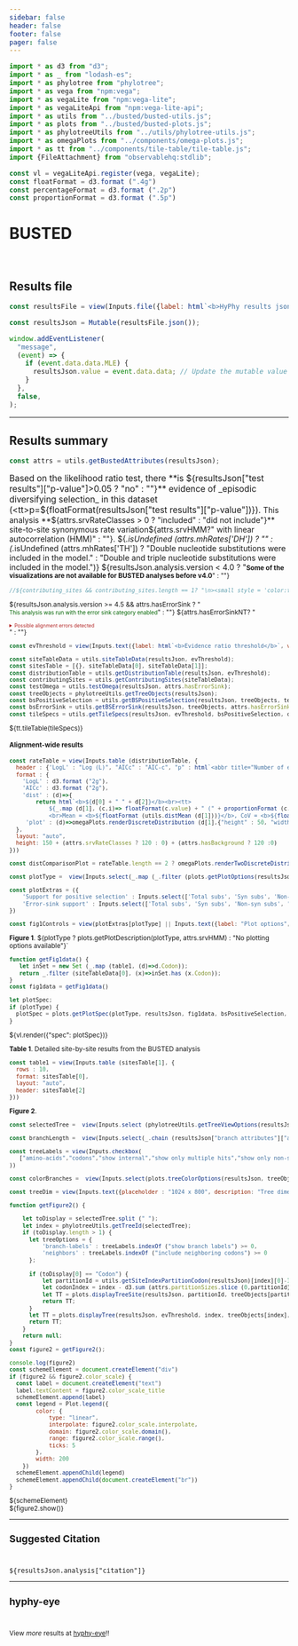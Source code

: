 ```yaml
---
sidebar: false
header: false
footer: false
pager: false
---
```


```js
import * as d3 from "d3";
import * as _ from "lodash-es";
import * as phylotree from "phylotree";
import * as vega from "npm:vega";
import * as vegaLite from "npm:vega-lite";
import * as vegaLiteApi from "npm:vega-lite-api";
import * as utils from "../busted/busted-utils.js";
import * as plots from "../busted/busted-plots.js";
import * as phylotreeUtils from "../utils/phylotree-utils.js";
import * as omegaPlots from "../components/omega-plots.js";
import * as tt from "../components/tile-table/tile-table.js";
import {FileAttachment} from "observablehq:stdlib";
```

```js
const vl = vegaLiteApi.register(vega, vegaLite);
const floatFormat = d3.format (".4g")
const percentageFormat = d3.format (".2p")
const proportionFormat = d3.format (".5p")
```

# BUSTED
<br>

## Results file

```js
const resultsFile = view(Inputs.file({label: html`<b>HyPhy results json:</b>`, accept: ".json", required: true}));
```

```js
const resultsJson = Mutable(resultsFile.json());
```

```js
window.addEventListener(
  "message",
  (event) => {
    if (event.data.data.MLE) {
      resultsJson.value = event.data.data; // Update the mutable value
    }
  },
  false,
);
```
<hr>

## Results summary

```js
const attrs = utils.getBustedAttributes(resultsJson);
```

<span style = 'font-size: 110%;'>Based on the likelihood ratio test, there **is ${resultsJson["test results"]["p-value"]>0.05 ? "no" : ""}** evidence of _episodic diversifying selection_ in this dataset (<tt>p=${floatFormat(resultsJson["test results"]["p-value"])}</tt>).
</span>This analysis **${attrs.srvRateClasses > 0 ? "included" : "did not include"}** site-to-site synonymous rate variation${attrs.srvHMM?" with linear autocorrelation (HMM)" : ""}. ${_.isUndefined (attrs.mhRates['DH']) ? "" : (_.isUndefined (attrs.mhRates['TH']) ? "Double nucleotide substitutions were included in the model." : "Double and triple nucleotide substitutions were included in the model.")}
${resultsJson.analysis.version < 4.0 ? "<small><b>Some of the visualizations are not available for BUSTED analyses before v4.0</b>" : ""} 

```js
//${contributing_sites && contributing_sites.length == 1? "\n><small style = 'color:firebrick'><i class='icon-fire icons'></i>Most of the statistical signal for episodic diversifying selection in this alignment is derived from a single codon site (**codon " + (1+contributing_sites[0])  + "**). This could be a sign of possible data quality issues, or outsized influence of a few substitutions, especially if they involve replacing multiple nucleotides along a short branch. You may want to examine the alignment at this site using BUSTED visualization tools, performing model-averaged inference, or rerunning the alignment with data at that site masked to confirm robustness of the result</small>" : ""} 
```

${resultsJson.analysis.version >= 4.5 && attrs.hasErrorSink ? "<br><small style = 'color:darkgreen'>This analysis was run with the error sink category enabled</small>" : ""}
${attrs.hasErrorSinkNT? "<details><summary style='background-color: 0xCCC; color: firebrick; font-size: 0.75em;'>Possible alignment errors detected</summary><span style='background-color: 0xCCC; color: darkorange; font-size: 0.75em;'>A " +proportionFormat (utils.getErrorSinkRate ("Test")["proportion"]) + " fraction of the alignment (test branches" + (attrs.hasBackground ? ", and " + proportionFormat (utils.getErrorSinkRate ("Background")["proportion"]) + " of background branches)"  : ")" ) + " was placed in the <b>error sink</b> rate class, meaning that misalignment or other data quality issues may be present. You may use exploratory plots and other components on this page to further explore this.</span></details>" : ""}

```js
const evThreshold = view(Inputs.text({label: html`<b>Evidence ratio threshold</b>`, value: "10", submit: "Update"}))
```

```js
const siteTableData = utils.siteTableData(resultsJson, evThreshold);
const sitesTable = [{}, siteTableData[0], siteTableData[1]];
const distributionTable = utils.getDistributionTable(resultsJson, evThreshold);
const contributingSites = utils.getContributingSites(siteTableData);
const testOmega = utils.testOmega(resultsJson, attrs.hasErrorSink);
const treeObjects = phylotreeUtils.getTreeObjects(resultsJson);
const bsPositiveSelection = utils.getBSPositiveSelection(resultsJson, treeObjects, testOmega, attrs.hasErrorSink);
const bsErrorSink = utils.getBSErrorSink(resultsJson, treeObjects, attrs.hasErrorSinkNT);
const tileSpecs = utils.getTileSpecs(resultsJson, evThreshold, bsPositiveSelection, contributingSites);

```

<div>${tt.tileTable(tileSpecs)}</div>

#### Alignment-wide results

```js
const rateTable = view(Inputs.table (distributionTable, {
  header : {'LogL' : "Log (L)", "AICc" : "AIC-c", "p" : html`<abbr title="Number of estimated parameters">Params.</abbr`, "dist" : "Rate distribution", "plot" : "Rate plot"},
  format : {
    'LogL' : d3.format ("2g"),
    'AICc' : d3.format ("2g"),
    'dist' : (d)=>{
        return html`<b>${d[0] + " " + d[2]}</b><br><tt>
            ${_.map (d[1], (c,i)=> floatFormat(c.value) + " (" + proportionFormat (c.weight) + ") ")}
            <br>Mean = <b>${floatFormat (utils.distMean (d[1]))}</b>, CoV = <b>${floatFormat (Math.sqrt (utils.distVar (d[1]))/utils.distMean (d[1]))}</b></tt>`},
     'plot' : (d)=>omegaPlots.renderDiscreteDistribution (d[1],{"height" : 50, "width" : 150, "scale" : "sqrt", "ref" : d[0].length == 0 ? [null] : [1]})
  },
  layout: "auto",
  height: 150 + (attrs.srvRateClasses ? 120 : 0) + (attrs.hasBackground ? 120 :0)
}))
```

```js
const distComparisonPlot = rateTable.length == 2 ? omegaPlots.renderTwoDiscreteDistributions (rateTable[0].dist[1],rateTable[1].dist[1],{"label" : {"chart" : rateTable[0].plot[0], "series" : [rateTable[0].dist[3],rateTable[1].dist[3]]}, "width" : 700, "height" : 120, "scale" : "sqrt", "margin" : {top: 5, right: 250, bottom: 30, left: 20}}) : "<small>Select exactly two distributions to plot a side-by-side comparison</small>"
```

```js
const plotType =  view(Inputs.select(_.map (_.filter (plots.getPlotOptions(resultsJson, bsPositiveSelection), (d)=>d[1](resultsJson)), d=>d[0]),{label: html`<b>Plot type</b>`}))
```

```js
const plotExtras = ({
    'Support for positive selection' : Inputs.select(['Total subs', 'Syn subs', 'Non-syn subs', 'None'], {'label' : 'Circle size'} ),
    'Error-sink support' : Inputs.select(['Total subs', 'Syn subs', 'Non-syn subs', 'None'], {'label' : 'Circle size'} )
})
```

```js
const fig1Controls = view(plotExtras[plotType] || Inputs.text({label: "Plot options", value: "None", disabled: true}))
```

**Figure 1**. ${plotType ? plots.getPlotDescription(plotType, attrs.srvHMM) : "No plotting options available"}`

```js
function getFig1data() {
   let inSet = new Set (_.map (table1, (d)=>d.Codon));
   return _.filter (siteTableData[0], (x)=>inSet.has (x.Codon));
}
const fig1data = getFig1data()
```

```js
let plotSpec;
if (plotType) {
  plotSpec = plots.getPlotSpec(plotType, resultsJson, fig1data, bsPositiveSelection, bsErrorSink, evThreshold, attrs.srvHMM, treeObjects, attrs.testedBranchCount, fig1Controls)
}
```
<div>${vl.render({"spec": plotSpec})}</div>

**Table 1**. Detailed site-by-site results from the BUSTED analysis

```js
const table1 = view(Inputs.table (sitesTable[1], {
  rows : 10,
  format: sitesTable[0],
  layout: "auto",
  header: sitesTable[2]
}))
```

**Figure 2**.

```js
const selectedTree =  view(Inputs.select (phylotreeUtils.getTreeViewOptions(resultsJson, treeObjects), {size : 10, label: html`<b>Tree to view</b>`, placeholder : "Select partition / codon tree to view"}))
```

```js
const branchLength =  view(Inputs.select(_.chain (resultsJson["branch attributes"]["attributes"]).toPairs().filter (d=>d[1]["attribute type"] == "branch length").map (d=>d[0]).value(),{value: "unconstrained", label: html`<b>Branch length </b>`}))
```

```js
const treeLabels = view(Inputs.checkbox(
   ["amino-acids","codons","show internal","show only multiple hits","show only non-synonymous changes","sequence names","align tips","include neighboring codons","show branch labels"],{"value" : ["amino-acids","align tips"], label: html`<b>Tree labels</b>` }
))
```

```js
const colorBranches =  view(Inputs.select(plots.treeColorOptions(resultsJson, treeObjects),{value: "Support for selection", label: html`<b>Color branches </b>`}))
```

```js
const treeDim = view(Inputs.text({placeholder : "1024 x 800", description: "Tree dimension (height x width in pixels), leave blank to auto-scale", submit: "Resize"}))
```

```js
function getFigure2() {
    
    let toDisplay = selectedTree.split (" ");
    let index = phylotreeUtils.getTreeId(selectedTree);
    if (toDisplay.length > 1) {
      let treeOptions = {  
          'branch-labels' : treeLabels.indexOf ("show branch labels") >= 0,
          'neighbors' : treeLabels.indexOf ("include neighboring codons") >= 0
      };
      
      if (toDisplay[0] == "Codon") {  
          let partitionId = utils.getSiteIndexPartitionCodon(resultsJson)[index][0]-1;
          let codonIndex = index - d3.sum (attrs.partitionSizes.slice (0,partitionId));
          let TT = plots.displayTreeSite(resultsJson, partitionId, treeObjects[partitionId], codonIndex, treeOptions, treeDim, treeLabels, branchLength, colorBranches, attrs.partitionSizes, testOmega, attrs.hasErrorSink);
          return TT;
      } 
      let TT = plots.displayTree(resultsJson, evThreshold, index, treeObjects[index], treeOptions, treeDim, treeLabels, branchLength, colorBranches, testOmega, attrs.hasErrorSink);
      return TT;
    }
    return null;
}
const figure2 = getFigure2();
```

```js
console.log(figure2)
const schemeElement = document.createElement("div")
if (figure2 && figure2.color_scale) {
  const label = document.createElement("text")
  label.textContent = figure2.color_scale_title
  schemeElement.append(label)
  const legend = Plot.legend({
        color: {
            type: "linear",
            interpolate: figure2.color_scale.interpolate,
            domain: figure2.color_scale.domain(),
            range: figure2.color_scale.range(),
            ticks: 5
        },
        width: 200
    })
  schemeElement.appendChild(legend)
  schemeElement.appendChild(document.createElement("br"))
}
```
<div id="legend">${schemeElement}</div>
<link rel=stylesheet href='https://cdn.jsdelivr.net/npm/phylotree@0.1/phylotree.css'>
<div id="tree_container">${figure2.show()}</div>

<hr>

## Suggested Citation

<br>
<p><tt>${resultsJson.analysis["citation"]}</tt></p>

<hr>

## hyphy-eye

<br>

View _more_ results at [hyphy-eye](/)!!